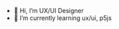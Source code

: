 - 👋 Hi, I’m UX/UI Designer
- 🌱 I’m currently learning ux/ui, p5js


<!---
jin102745/jin102745 is a ✨ special ✨ repository because its `README.md` (this file) appears on your GitHub profile.
You can click the Preview link to take a look at your changes.
--->
